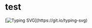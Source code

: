 # test
[![Typing SVG](https://readme-typing-svg.herokuapp.com?color=%2336BCF7&lines=Hello%2C+Kostyan!)](https://git.io/typing-svg)
